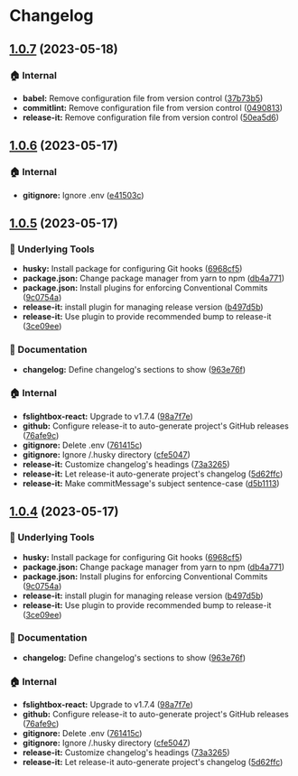 # Changelog

## [1.0.7](https://github.com/codesweetly/react-youtube-playlist/compare/v1.0.6...v1.0.7) (2023-05-18)


### 🏠 Internal

* **babel:** Remove configuration file from version control ([37b73b5](https://github.com/codesweetly/react-youtube-playlist/commit/37b73b5ae3ad24f1b96b79240db38d6779031010))
* **commitlint:** Remove configuration file from version control ([0490813](https://github.com/codesweetly/react-youtube-playlist/commit/0490813516738f354fef8237fefb641e4cee9df2))
* **release-it:** Remove configuration file from version control ([50ea5d6](https://github.com/codesweetly/react-youtube-playlist/commit/50ea5d65d34692673721114737797e7df920122d))

## [1.0.6](https://github.com/codesweetly/react-youtube-playlist/compare/v1.0.5...v1.0.6) (2023-05-17)


### 🏠 Internal

* **gitignore:** Ignore .env ([e41503c](https://github.com/codesweetly/react-youtube-playlist/commit/e41503c42871a40124a68c6c71d998a2290ddfc2))

## [1.0.5](https://github.com/codesweetly/react-youtube-playlist/compare/v1.0.3...v1.0.5) (2023-05-17)


### 🔨 Underlying Tools

* **husky:** Install package for configuring Git hooks ([6968cf5](https://github.com/codesweetly/react-youtube-playlist/commit/6968cf53c3a1faf2c5a767d71966e9409517e536))
* **package.json:** Change package manager from yarn to npm ([db4a771](https://github.com/codesweetly/react-youtube-playlist/commit/db4a7712e0c42235164abe1426fa67d9920d0532))
* **package.json:** Install plugins for enforcing Conventional Commits ([9c0754a](https://github.com/codesweetly/react-youtube-playlist/commit/9c0754ac2f67ca17425607a87658615e9d645aec))
* **release-it:** install plugin for managing release version ([b497d5b](https://github.com/codesweetly/react-youtube-playlist/commit/b497d5b3519df29bfe6af730b409c73fb6040eb0))
* **release-it:** Use plugin to provide recommended bump to release-it ([3ce09ee](https://github.com/codesweetly/react-youtube-playlist/commit/3ce09ee88f820d32ad86633d89b7982e476b7ebf))


### 📝 Documentation

* **changelog:** Define changelog's sections to show ([963e76f](https://github.com/codesweetly/react-youtube-playlist/commit/963e76f862f8ead01c8b99326cdc0feb91014567))


### 🏠 Internal

* **fslightbox-react:** Upgrade to v1.7.4 ([98a7f7e](https://github.com/codesweetly/react-youtube-playlist/commit/98a7f7e370cebede2fd619a776f0d2566f1b7ec2))
* **github:** Configure release-it to auto-generate project's GitHub releases ([76afe9c](https://github.com/codesweetly/react-youtube-playlist/commit/76afe9c605cb14788414e8f19b93712f31f10986))
* **gitignore:** Delete .env ([761415c](https://github.com/codesweetly/react-youtube-playlist/commit/761415cca9f168d37f7a09254058f66786acc575))
* **gitignore:** Ignore /.husky directory ([cfe5047](https://github.com/codesweetly/react-youtube-playlist/commit/cfe504716b6d10b58d22adb88450919d2b0ac1c4))
* **release-it:** Customize changelog's headings ([73a3265](https://github.com/codesweetly/react-youtube-playlist/commit/73a32657315ac03cf10a00edf11a01f5ac29abfa))
* **release-it:** Let release-it auto-generate project's changelog ([5d62ffc](https://github.com/codesweetly/react-youtube-playlist/commit/5d62ffc469dfea85323380713d4ee8671497c81c))
* **release-it:** Make commitMessage's subject sentence-case ([d5b1113](https://github.com/codesweetly/react-youtube-playlist/commit/d5b1113e18d65494a1b2a319f197637a871fc56f))

## [1.0.4](https://github.com/codesweetly/react-youtube-playlist/compare/v1.0.3...v1.0.4) (2023-05-17)


### 🔨 Underlying Tools

* **husky:** Install package for configuring Git hooks ([6968cf5](https://github.com/codesweetly/react-youtube-playlist/commit/6968cf53c3a1faf2c5a767d71966e9409517e536))
* **package.json:** Change package manager from yarn to npm ([db4a771](https://github.com/codesweetly/react-youtube-playlist/commit/db4a7712e0c42235164abe1426fa67d9920d0532))
* **package.json:** Install plugins for enforcing Conventional Commits ([9c0754a](https://github.com/codesweetly/react-youtube-playlist/commit/9c0754ac2f67ca17425607a87658615e9d645aec))
* **release-it:** install plugin for managing release version ([b497d5b](https://github.com/codesweetly/react-youtube-playlist/commit/b497d5b3519df29bfe6af730b409c73fb6040eb0))
* **release-it:** Use plugin to provide recommended bump to release-it ([3ce09ee](https://github.com/codesweetly/react-youtube-playlist/commit/3ce09ee88f820d32ad86633d89b7982e476b7ebf))


### 📝 Documentation

* **changelog:** Define changelog's sections to show ([963e76f](https://github.com/codesweetly/react-youtube-playlist/commit/963e76f862f8ead01c8b99326cdc0feb91014567))


### 🏠 Internal

* **fslightbox-react:** Upgrade to v1.7.4 ([98a7f7e](https://github.com/codesweetly/react-youtube-playlist/commit/98a7f7e370cebede2fd619a776f0d2566f1b7ec2))
* **github:** Configure release-it to auto-generate project's GitHub releases ([76afe9c](https://github.com/codesweetly/react-youtube-playlist/commit/76afe9c605cb14788414e8f19b93712f31f10986))
* **gitignore:** Delete .env ([761415c](https://github.com/codesweetly/react-youtube-playlist/commit/761415cca9f168d37f7a09254058f66786acc575))
* **gitignore:** Ignore /.husky directory ([cfe5047](https://github.com/codesweetly/react-youtube-playlist/commit/cfe504716b6d10b58d22adb88450919d2b0ac1c4))
* **release-it:** Customize changelog's headings ([73a3265](https://github.com/codesweetly/react-youtube-playlist/commit/73a32657315ac03cf10a00edf11a01f5ac29abfa))
* **release-it:** Let release-it auto-generate project's changelog ([5d62ffc](https://github.com/codesweetly/react-youtube-playlist/commit/5d62ffc469dfea85323380713d4ee8671497c81c))
